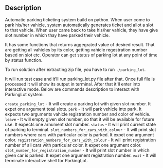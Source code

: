## Description

Automatic parking ticketing system build on python. When user come to park his/her vahicle, system automatically generates ticket and allot a slot to that vahicle. When user came back to take his/her vahicle, they have give slot number in which thay have parked their vehicle.

It has some functions that returns aggegrated value of desired result. That are getting all vahicles by its color, getting vahicle regestration number based on slot etc. Operator can get status of parking lot at any point of time by status function.

To run solution after extracting zip file, you have to run `./parking_lot`.

It will run test case and it'll run parking_lot.py file after that. Once full file is processed it will show its output in terminal. After that it'll enter into interactive mode. Below are commands description to interact with ParkingLot system.

`create_parking_lot` - It will create a parking lot with given slot number. It expet one argument total slots.
`park` - It will park vehicle into park. It expects two arguments vahicle registration number and color of vehicle.
`leave` - It will empty given slot number, so that it will be available for future use. It expects one arnument slot number.
`status` - It will print current state of parking to terminal.
`slot_numbers_for_cars_with_colour` - It will print slot numbers where cars with particular color is parked. It expet one argument color.
`registration_numbers_for_cars_with_colour` - It will print registration number of all cars with particular color. It expet one argument color.
`slot_number_for_registration_number` - It will print slot number in which given car is parked. It expet one argument registration number.
`exit` - It will terminate interactive shell for ParkingLot.
